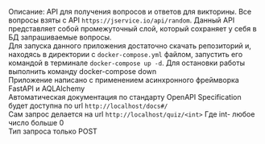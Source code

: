 Описание: API для получения вопросов и ответов для викторины. Все вопросы взяты с API ```https://jservice.io/api/random```. Данный API представляет собой промежуточный слой, который сохраняет у себя в БД запрашиваемые вопросы.  
Для запуска данного приложения достаточно скачать репозиторий и, находясь в директории с ```docker-compose.yml``` файлом, запустить его командой в терминале ```docker-compose up -d```. Для остановки работы выполнить команду docker-compose down  
Приложение написано с применением асинхронного фреймворка FastAPI и AQLAlchemy   
Автоматическая документация по стандарту OpenAPI Specification будет доступна по url ```http://localhost/docs#/```   
Сам запрос делается на url ```http://localhost/quiz/<int>``` Где int- любое число больше 0  
Тип запроса только POST 
